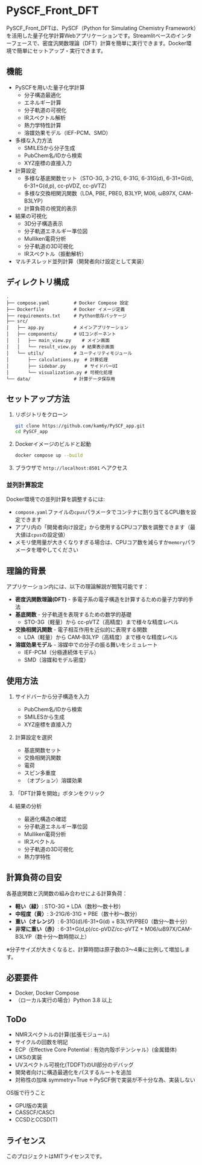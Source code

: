 # PySCF_Front_DFT

PySCF_Front_DFTは、PySCF（Python for Simulating Chemistry Framework）を活用した量子化学計算Webアプリケーションです。Streamlitベースのインターフェースで、密度汎関数理論（DFT）計算を簡単に実行できます。Docker環境で簡単にセットアップ・実行できます。

## 機能

- PySCFを用いた量子化学計算
  - 分子構造最適化
  - エネルギー計算
  - 分子軌道の可視化
  - IRスペクトル解析
  - 熱力学特性計算
  - 溶媒効果モデル（IEF-PCM、SMD）
- 多様な入力方法
  - SMILESから分子生成
  - PubChem名/IDから検索
  - XYZ座標の直接入力
- 計算設定
  - 多様な基底関数セット（STO-3G, 3-21G, 6-31G, 6-31G(d), 6-31+G(d), 6-31+G(d,p), cc-pVDZ, cc-pVTZ）
  - 多様な交換相関汎関数（LDA, PBE, PBE0, B3LYP, M06, ωB97X, CAM-B3LYP）
  - 計算負荷の視覚的表示
- 結果の可視化
  - 3D分子構造表示
  - 分子軌道エネルギー準位図
  - Mulliken電荷分析
  - 分子軌道の3D可視化
  - IRスペクトル（振動解析）
- マルチスレッド並列計算（開発者向け設定として実装）

## ディレクトリ構成

```
.
├── compose.yaml         # Docker Compose 設定
├── Dockerfile           # Docker イメージ定義
├── requirements.txt     # Python依存パッケージ
├── src/
│   ├── app.py           # メインアプリケーション
│   ├── components/      # UIコンポーネント
│   │   ├── main_view.py    # メイン画面
│   │   └── result_view.py  # 結果表示画面
│   └── utils/           # ユーティリティモジュール
│       ├── calculations.py  # 計算処理
│       ├── sidebar.py       # サイドバーUI
│       └── visualization.py # 可視化処理
└── data/                # 計算データ保存用
```

## セットアップ方法

1. リポジトリをクローン
   ```sh
   git clone https://github.com/kam6y/PySCF_app.git
   cd PySCF_app
   ```

2. Dockerイメージのビルドと起動
   ```sh
   docker compose up --build
   ```

3. ブラウザで `http://localhost:8501` へアクセス

### 並列計算設定

Docker環境での並列計算を調整するには:

- `compose.yaml`ファイルの`cpus`パラメータでコンテナに割り当てるCPU数を設定できます
- アプリ内の「開発者向け設定」から使用するCPUコア数を調整できます（最大値は`cpus`の設定値）
- メモリ使用量が大きくなりすぎる場合は、CPUコア数を減らすか`memory`パラメータを増やしてください

## 理論的背景

アプリケーション内には、以下の理論解説が閲覧可能です：

- **密度汎関数理論(DFT)** - 多電子系の電子構造を計算するための量子力学的手法
- **基底関数** - 分子軌道を表現するための数学的基礎
  - STO-3G（軽量）から cc-pVTZ（高精度）まで様々な精度レベル
- **交換相関汎関数** - 電子相互作用を近似的に表現する関数
  - LDA（軽量）から CAM-B3LYP（高精度）まで様々な精度レベル
- **溶媒効果モデル** - 溶媒中での分子の振る舞いをシミュレート
  - IEF-PCM（分極連続体モデル）
  - SMD（溶媒和モデル密度）

## 使用方法

1. サイドバーから分子構造を入力
   - PubChem名/IDから検索
   - SMILESから生成
   - XYZ座標を直接入力

2. 計算設定を選択
   - 基底関数セット
   - 交換相関汎関数
   - 電荷
   - スピン多重度
   - （オプション）溶媒効果

3. 「DFT計算を開始」ボタンをクリック

4. 結果の分析
   - 最適化構造の確認
   - 分子軌道エネルギー準位図
   - Mulliken電荷分析
   - IRスペクトル
   - 分子軌道の3D可視化
   - 熱力学特性

## 計算負荷の目安

各基底関数と汎関数の組み合わせによる計算負荷：

- **軽い（緑）**: STO-3G + LDA（数秒～数十秒）
- **中程度（黄）**: 3-21G/6-31G + PBE（数十秒～数分）
- **重い（オレンジ）**: 6-31G(d)/6-31+G(d) + B3LYP/PBE0（数分～数十分）
- **非常に重い（赤）**: 6-31+G(d,p)/cc-pVDZ/cc-pVTZ + M06/ωB97X/CAM-B3LYP（数十分～数時間以上）

※分子サイズが大きくなると、計算時間は原子数の3～4乗に比例して増加します。

## 必要要件

- Docker, Docker Compose
- （ローカル実行の場合）Python 3.8 以上

## ToDo

- NMRスペクトルの計算(拡張モジュール)
- サイクルの回数を明記
- ECP（Effective Core Potential : 有効内殻ポテンシャル）(金属錯体)
- UKSの実装
- UVスペクトル可視化(TDDFT)のUI部分のデバッグ
- 開発者向けに構造最適化をパスするルートを追加
- 対称性の加味 symmetry=True ←PySCF側で実装が不十分な為、実装しない

OS版で行うこと
- GPU版の実装
- CASSCF/CASCI
- CCSDとCCSD(T)

## ライセンス

このプロジェクトはMITライセンスです。
